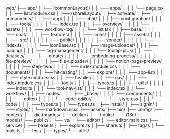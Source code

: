 web/
├── app/
│   ├── (commonLayout)/
│   │   ├── apps/
│   │   │   └── page.tsx
│   │   └── list.module.css
│   ├── (shareLayout)/
│   ├── activate/
│   ├── components/
│   │   ├── app/
│   │   │   ├── chat/
│   │   │   ├── configuration/
│   │   │   │   └── tools/
│   │   │   │       └── index.tsx
│   │   │   ├── overview/
│   │   │   │   └── assets/
│   │   │   └── workflow-log/
│   │   │       └── list.tsx
│   │   ├── base/
│   │   │   ├── chat/
│   │   │   ├── features/
│   │   │   ├── icons/
│   │   │   │   ├── assets/
│   │   │   │   ├── src/
│   │   │   │   │   ├── public/
│   │   │   │   │   ├── vender/
│   │   │   │   │   └── index.ts
│   │   │   │   └── IconBase.tsx
│   │   │   ├── image-uploader/
│   │   │   ├── loading/
│   │   │   ├── tag-management/
│   │   │   └── tooltip-plus/
│   │   ├── datasets/
│   │   │   ├── create/
│   │   │   │   ├── embedding-process/
│   │   │   │   ├── file-preview/
│   │   │   │   ├── file-uploader/
│   │   │   │   ├── notion-page-preview/
│   │   │   │   ├── step-two/
│   │   │   │   └── index.module.css
│   │   │   ├── documents/
│   │   │   └── hit-testing/
│   │   ├── explore/
│   │   │   └── app-list/
│   │   │       └── style.module.css
│   │   ├── header/
│   │   │   └── nav/
│   │   │       └── index.module.css
│   │   ├── tools/
│   │   │   ├── types.ts
│   │   │   ├── utils/
│   │   │   │   └── index.ts
│   │   │   └── tool-nav-list/
│   │   │       └── index.tsx
│   │   └── workflow/
│   │       ├── nodes/
│   │       │   ├── _base/
│   │       │   │   └── components/
│   │       │   │       └── editor/
│   │       │   │           └── code-editor/
│   │       │   │               └── style.css
│   │       │   └── code/
│   │       │       └── types.ts
│   │       └── types.ts
│   ├── install/
│   ├── signin/
│   └── styles/
│       └── markdown.scss
├── assets/
├── bin/
├── config/
├── context/
├── dictionaries/
├── docker/
├── hooks/
├── i18n/
├── models/
├── public/
│   └── vs/
│       └── editor/
│           └── editor.main.css
├── service/
│   ├── base.ts
│   ├── explore.ts
│   ├── share.ts
│   ├── tag.ts
│   └── tools.ts
├── test/
├── types/
└── utils/

